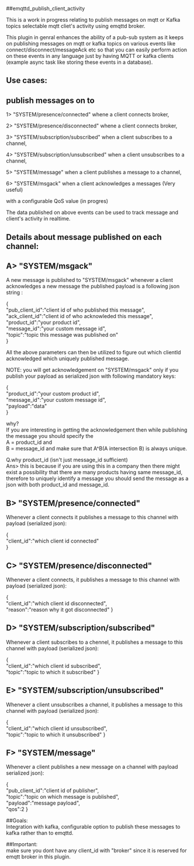 ##emqttd_publish_client_activity

This is a work in progress relating to publish messages on mqtt or Kafka topics selectable mqtt cliet's activity using emqttd broker.

This plugin in genral enhances the ability of a pub-sub system as it keeps on publishing messages on mqtt or kafka topics on various events like connect/disconnect/messageAck etc so that you can easily perform action on these events in any language just by having MQTT or kafka clients (example async task like storing these events in a database).


## Use cases: 
## publish messages on to

1> "SYSTEM/presence/connected" whene a client connects broker,

2> "SYSTEM/presence/disconnected" whene a client connects broker,

3> "SYSTEM/subscription/subscribed" when a client subscribes to a channel,

4> "SYSTEM/subscription/unsubscribed" when a client unsubscribes to a channel,

5> "SYSTEM/message" when a client publishes a message to a channel,

6> "SYSTEM/msgack" when a client acknowledges a messages (Very useful)


with a configurable QoS value (in progres)

The data published on above events can be used to track message and client's activity in realtime.

## Details about message published on each channel:

## A> "SYSTEM/msgack"

A new message is published to "SYSTEM/msgack" whenever a client acknowledges a new message
the published payload is a following json string :

{</br>
	"pub_client_id":"client id of who published this message",</br>
	"ack_client_id":"client id of who acknowleded this message",</br>
	"product_id":"your product id",</br>
	"message_id":"your custom message id",</br>
	"topic":"topic this message was published on"</br>
}

All the above parameters can then be utilized to figure out which clientId acknowledged which uniquely published message.

NOTE: you will  get acknowledgement on "SYSTEM/msgack" only if you publish your payload as serialized json with following mandatory keys:

{</br>
	"product_id":"your custom product id",</br>
	"message_id":"your custom message id",</br>
	"payload":"data"</br>
} 

why?</br>
If you are interesting in getting the acknowledgement then while publishing the message you should specify the </br>
A = product_id and</br>
B = message_id and make sure that A^B(A intersection B) is always unique.

Q.why product_id (isn't just message_id sufficient) </br>
Ans> this is because if you are using this in a company then there might exist a possibility that there are many products having same message_id, therefore to uniquely identify a message you should send the message as a json with both product_id and message_id.


## B> "SYSTEM/presence/connected"

Whenever a client connects it publishes a message to this channel with payload (serialized json):

{</br>
	"client_id":"which client id connected"</br>
}

## C> "SYSTEM/presence/disconnected"

Whenever a client connects, it publishes a message to this channel with payload (serialized json):

{</br>
	"client_id":"which client id disconnected",</br>
	"reason":"reason why it got disconnected"
}

## D> "SYSTEM/subscription/subscribed"
 
Whenever a client subscribes to a chennel, it publishes a message to this channel with payload (serialized json):

{</br>
	"client_id":"which client id subscribed",</br>
	"topic":"topic to which it subscribed"
}

## E> "SYSTEM/subscription/unsubscribed"

Whenever a client unsubscribes a channel, it publishes a message to this channel with payload (serialized json):

{</br>
	"client_id":"which client id unsubscribed",</br>
	"topic":"topic to which it unsubscribed"
}

## F> "SYSTEM/message"

Whenever a client publishes a new message on a channel with payload serialized json):

{</br>
	"pub_client_id":"client id of publisher",</br>
	"topic":"topic on which message is published",</br>
	"payload":"message payload",</br>
	"qos":2
} 

##Goals:</br>
Integration with kafka, configurable option to publish these messages to kafka rather than to emqttd.

##Important:</br>
 make sure you dont have any client_id with "broker" since it is reserved for emqtt broker in this plugin.

